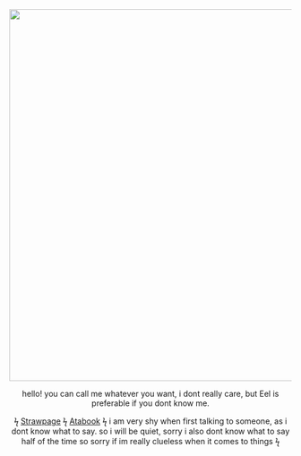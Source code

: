  <div align="center">
<img width="1200" height="664" alt="image" src="https://github.com/user-attachments/assets/e91632a0-4652-4a5a-a969-1cd1f66d09bc" />

   hello! you can call me whatever you want, i dont really care, but Eel is preferable if you dont know me.

  ϟ [Strawpage](https://dumbasseel.straw.page)   ϟ [Atabook](https://dumbasseel.atabook.org)
ϟ
i am very shy when first talking to someone, as i dont know what to say. so i will be quiet, sorry
i also dont know what to say half of the time so sorry if im really clueless when it comes to things
ϟ
